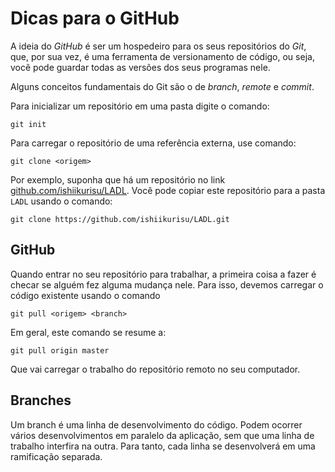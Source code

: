 Dicas para o GitHub
===================

A ideia do _GitHub_ é ser um hospedeiro para os seus repositórios do _Git_, que, por sua vez, é uma ferramenta de versionamento de código, ou seja, você pode guardar todas as versões dos seus programas nele.

Alguns conceitos fundamentais do Git são o de _branch_, _remote_ e _commit_.

Para inicializar um repositório em uma pasta digite o comando:

```
git init
```

Para carregar o repositório de uma referência externa, use comando:

```
git clone <origem>
```

Por exemplo, suponha que há um repositório no link [github.com/ishiikurisu/LADL](https://github.com/ishiikurisu/LADL). Você pode copiar este repositório para a pasta `LADL` usando o comando:

```
git clone https://github.com/ishiikurisu/LADL.git
```

GitHub
------

Quando entrar no seu repositório para trabalhar, a primeira coisa a fazer é checar se alguém fez alguma mudança nele. Para isso, devemos carregar o código existente usando o comando

```
git pull <origem> <branch>
```

Em geral, este comando se resume a:


```
git pull origin master
```

Que vai carregar o trabalho do repositório remoto no seu computador.

<!-- TODO Continuar falando sobre GitHub. Upar código. Merging = dar merda  -->

Branches
--------

Um branch é uma linha de desenvolvimento do código. Podem ocorrer vários desenvolvimentos em paralelo da aplicação, sem que uma linha de trabalho interfira na outra. Para tanto, cada linha se desenvolverá em uma ramificação separada.

<!-- TODO Falar sobre como criar um branch, e mudar de branch. Como fazer merging  -->

<!-- TODO Falar sobre os tópicos restantes  -->
